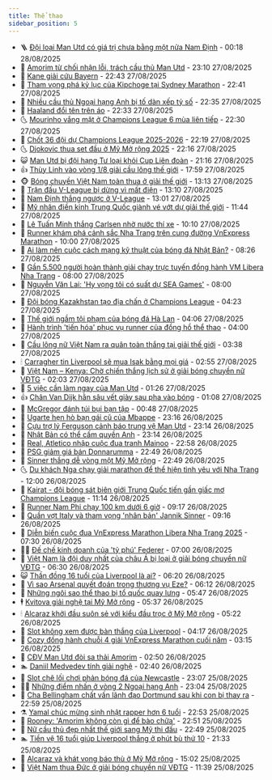 ```yaml
---
title: Thể thao
sidebar_position: 5
---
```


<!-- vnexpress-the-thao:START -->
- 🪜 [Đội loại Man Utd có giá trị chưa bằng một nửa Nam Định](https://vnexpress.net/doi-loai-man-utd-co-gia-tri-chua-bang-mot-nua-nam-dinh-4932392.html) - 00:18 28/08/2025
- 🦩 [Amorim từ chối nhận lỗi, trách cầu thủ Man Utd](https://vnexpress.net/amorim-tu-choi-nhan-loi-trach-cau-thu-man-utd-4932387.html) - 23:10 27/08/2025
- 🧰 [Kane giải cứu Bayern](https://vnexpress.net/kane-giai-cuu-bayern-4932388.html) - 22:43 27/08/2025
- 🤗 [Tham vọng phá kỷ lục của Kipchoge tại Sydney Marathon](https://vnexpress.net/tham-vong-pha-ky-luc-cua-kipchoge-tai-sydney-marathon-4932382.html) - 22:41 27/08/2025
- 🥳 [Nhiều cầu thủ Ngoại hạng Anh bị tố dàn xếp tỷ số](https://vnexpress.net/nhieu-cau-thu-ngoai-hang-anh-bi-to-dan-xep-ty-so-4932377.html) - 22:35 27/08/2025
- 🦣 [Haaland đổi tên trên áo](https://vnexpress.net/haaland-doi-ten-tren-ao-4932376.html) - 22:33 27/08/2025
- 🌜 [Mourinho vắng mặt ở Champions League 6 mùa liên tiếp](https://vnexpress.net/mourinho-vang-mat-o-champions-league-6-mua-lien-tiep-4932386.html) - 22:30 27/08/2025
- 🫶 [Chốt 36 đội dự Champions League 2025-2026](https://vnexpress.net/chot-36-doi-du-champions-league-2025-2026-4932384.html) - 22:19 27/08/2025
- 🌜 [Djokovic thua set đầu ở Mỹ Mở rộng 2025](https://vnexpress.net/djokovic-thua-set-dau-o-my-mo-rong-2025-4932385.html) - 22:16 27/08/2025
- 😺 [Man Utd bị đội hạng Tư loại khỏi Cup Liên đoàn](https://vnexpress.net/man-utd-bi-doi-hang-tu-loai-khoi-cup-lien-doan-4932380.html) - 21:16 27/08/2025
- 👍 [Thùy Linh vào vòng 1/8 giải cầu lông thế giới](https://vnexpress.net/thuy-linh-vao-vong-1-8-giai-cau-long-the-gioi-4932373.html) - 17:59 27/08/2025
- 🐵 [Bóng chuyền Việt Nam toàn thua ở giải thế giới](https://vnexpress.net/bong-chuyen-viet-nam-toan-thua-o-giai-the-gioi-4932340.html) - 13:13 27/08/2025
- 💫 [Trận đấu V-League bị dừng vì mất điện](https://vnexpress.net/tran-dau-v-league-bi-dung-vi-mat-dien-4932337.html) - 13:10 27/08/2025
- 🦆 [Nam Định thắng ngược ở V-League](https://vnexpress.net/nam-dinh-thang-nguoc-o-v-league-4932320.html) - 13:01 27/08/2025
- 🙉 [Mỹ nhân điền kinh Trung Quốc giành vé vớt dự giải thế giới](https://vnexpress.net/my-nhan-dien-kinh-trung-quoc-gianh-ve-vot-du-giai-the-gioi-4932234.html) - 11:44 27/08/2025
- 📝 [Lê Tuấn Minh thắng Carlsen nhờ nước thí xe](https://vnexpress.net/le-tuan-minh-thang-carlsen-nho-nuoc-thi-xe-4932274.html) - 10:10 27/08/2025
- 💯 [Runner khám phá cảnh sắc Nha Trang trên cung đường VnExpress Marathon](https://vnexpress.net/runner-kham-pha-canh-sac-nha-trang-tren-cung-duong-vnexpress-marathon-4931782.html) - 10:00 27/08/2025
- 🌈 [Ai làm nên cuộc cách mạng kỹ thuật của bóng đá Nhật Bản?](https://vnexpress.net/ai-lam-nen-cuoc-cach-mang-ky-thuat-cua-bong-da-nhat-ban-4932170.html) - 08:26 27/08/2025
- 🦩 [Gần 5.500 người hoàn thành giải chạy trực tuyến đồng hành VM Libera Nha Trang](https://vnexpress.net/gan-5-500-nguoi-hoan-thanh-giai-chay-truc-tuyen-dong-hanh-vm-libera-nha-trang-4931783.html) - 08:00 27/08/2025
- 🐲 [Nguyễn Văn Lai: &#39;Hy vọng tôi có suất dự SEA Games&#39;](https://vnexpress.net/nguyen-van-lai-hy-vong-toi-co-suat-du-sea-games-4931170.html) - 08:00 27/08/2025
- 🌁 [Đội bóng Kazakhstan tạo địa chấn ở Champions League](https://vnexpress.net/doi-bong-kazakhstan-tao-dia-chan-o-champions-league-4932090.html) - 04:23 27/08/2025
- 💯 [Thế giới ngầm tội phạm của bóng đá Hà Lan](https://vnexpress.net/the-gioi-ngam-toi-pham-cua-bong-da-ha-lan-4932027.html) - 04:06 27/08/2025
- 🌝 [Hành trình &#39;tiến hóa&#39; phục vụ runner của đồng hồ thể thao](https://vnexpress.net/hanh-trinh-tien-hoa-phuc-vu-runner-cua-dong-ho-the-thao-4928469.html) - 04:00 27/08/2025
- 🤖 [Cầu lông nữ Việt Nam ra quân toàn thắng tại giải thế giới](https://vnexpress.net/cau-long-nu-viet-nam-ra-quan-toan-thang-tai-giai-the-gioi-4932029.html) - 03:38 27/08/2025
- 🕯 [Carragher tin Liverpool sẽ mua Isak bằng mọi giá](https://vnexpress.net/carragher-tin-liverpool-se-mua-isak-bang-moi-gia-4931937.html) - 02:55 27/08/2025
- 🧰 [Việt Nam – Kenya: Chờ chiến thắng lịch sử ở giải bóng chuyền nữ VĐTG](https://vnexpress.net/viet-nam-kenya-cho-chien-thang-lich-su-o-giai-bong-chuyen-nu-vdtg-4931918.html) - 02:03 27/08/2025
- 🥳 [5 việc cần làm ngay của Man Utd](https://vnexpress.net/5-viec-can-lam-ngay-cua-man-utd-4931883.html) - 01:26 27/08/2025
- 👍 [Chân Van Dijk hằn sâu vết giày sau pha vào bóng](https://vnexpress.net/chan-van-dijk-han-sau-vet-giay-sau-pha-vao-bong-4931805.html) - 01:08 27/08/2025
- 💪 [McGregor đánh túi bụi bạn tập](https://vnexpress.net/mcgregor-danh-tui-bui-ban-tap-4931919.html) - 00:48 27/08/2025
- 👹 [Ugarte hẹn hò bạn gái cũ của Mbappe](https://vnexpress.net/ugarte-hen-ho-ban-gai-cu-cua-mbappe-4931916.html) - 23:16 26/08/2025
- 🧰 [Cựu trợ lý Ferguson cảnh báo trung vệ Man Utd](https://vnexpress.net/cuu-tro-ly-ferguson-canh-bao-trung-ve-man-utd-4931907.html) - 23:14 26/08/2025
- 🚀 [Nhật Bản có thể cấm quyền Anh](https://vnexpress.net/nhat-ban-co-the-cam-quyen-anh-4931908.html) - 23:14 26/08/2025
- 🎃 [Real, Atletico nhập cuộc đua tranh Mainoo](https://vnexpress.net/real-atletico-nhap-cuoc-dua-tranh-mainoo-4931912.html) - 22:58 26/08/2025
- 🧰 [PSG giảm giá bán Donnarumma](https://vnexpress.net/psg-giam-gia-ban-donnarumma-4931900.html) - 22:49 26/08/2025
- 👀 [Sinner thắng dễ vòng một Mỹ Mở rộng](https://vnexpress.net/sinner-thang-de-vong-mot-my-mo-rong-4931913.html) - 22:49 26/08/2025
- 🌜 [Du khách Nga chạy giải marathon để thể hiện tình yêu với Nha Trang](https://vnexpress.net/du-khach-nga-chay-giai-marathon-de-the-hien-tinh-yeu-voi-nha-trang-4929721.html) - 12:00 26/08/2025
- 🫶 [Kairat - đội bóng sát biên giới Trung Quốc tiến gần giấc mơ Champions League](https://vnexpress.net/kairat-doi-bong-sat-bien-gioi-trung-quoc-tien-gan-giac-mo-champions-league-4931766.html) - 11:14 26/08/2025
- 🦄 [Runner Nam Phi chạy 100 km dưới 6 giờ](https://vnexpress.net/runner-nam-phi-chay-100-km-duoi-6-gio-4931776.html) - 09:17 26/08/2025
- 🥳 [Quần vợt Italy và tham vọng &#39;nhân bản&#39; Jannik Sinner](https://vnexpress.net/quan-vot-italy-va-tham-vong-nhan-ban-jannik-sinner-4931762.html) - 09:16 26/08/2025
- 🐲 [Diễn biến cuộc đua VnExpress Marathon Libera Nha Trang 2025](https://vnexpress.net/dien-bien-cuoc-dua-vnexpress-marathon-libera-nha-trang-2025-4928956.html) - 07:30 26/08/2025
- 🧑‍🏫 [Đế chế kinh doanh của &#39;tỷ phú&#39; Federer](https://vnexpress.net/de-che-kinh-doanh-cua-ty-phu-federer-4931073.html) - 07:00 26/08/2025
- 🤔 [Việt Nam là đội duy nhất của châu Á bị loại ở giải bóng chuyền nữ VĐTG](https://vnexpress.net/viet-nam-la-doi-duy-nhat-cua-chau-a-bi-loai-o-giai-bong-chuyen-nu-vdtg-4931696.html) - 06:30 26/08/2025
- 😺 [Thần đồng 16 tuổi của Liverpool là ai?](https://vnexpress.net/than-dong-16-tuoi-cua-liverpool-la-ai-4931624.html) - 06:20 26/08/2025
- 💪 [Vì sao Arsenal quyết đoán trong thương vụ Eze?](https://vnexpress.net/vi-sao-arsenal-quyet-doan-trong-thuong-vu-eze-4931398.html) - 06:12 26/08/2025
- 💼 [Những ngôi sao thể thao bị tổ quốc quay lưng](https://vnexpress.net/nhung-ngoi-sao-the-thao-bi-to-quoc-quay-lung-4931174.html) - 05:47 26/08/2025
- 🕴 [Kvitova giải nghệ tại Mỹ Mở rộng](https://vnexpress.net/kvitova-giai-nghe-tai-my-mo-rong-4931642.html) - 05:37 26/08/2025
- 🕯 [Alcaraz khởi đầu suôn sẻ với kiểu đầu trọc ở Mỹ Mở rộng](https://vnexpress.net/alcaraz-khoi-dau-suon-se-voi-kieu-dau-troc-o-my-mo-rong-4931641.html) - 05:22 26/08/2025
- 📝 [Slot không xem được bàn thắng của Liverpool](https://vnexpress.net/slot-khong-xem-duoc-ban-thang-cua-liverpool-4931574.html) - 04:17 26/08/2025
- 🧐 [Cozy đồng hành chuỗi 4 giải VnExpress Marathon cuối năm](https://vnexpress.net/cozy-dong-hanh-chuoi-4-giai-vnexpress-marathon-cuoi-nam-4931487.html) - 03:15 26/08/2025
- 🙉 [CĐV Man Utd đòi sa thải Amorim](https://vnexpress.net/cdv-man-utd-doi-sa-thai-amorim-4931247.html) - 02:50 26/08/2025
- 🏊 [Daniil Medvedev tính giải nghệ](https://vnexpress.net/daniil-medvedev-tinh-giai-nghe-4931505.html) - 02:40 26/08/2025
- 🌊 [Slot chê lối chơi phản bóng đá của Newcastle](https://vnexpress.net/slot-che-loi-choi-phan-bong-da-cua-newcastle-4931439.html) - 23:07 25/08/2025
- 👨‍🏫 [Những điểm nhấn ở vòng 2 Ngoại hạng Anh](https://vnexpress.net/nhung-diem-nhan-o-vong-2-ngoai-hang-anh-4931394.html) - 23:04 25/08/2025
- 🥷 [Cha Bellingham chất vấn lãnh đạo Dortmund sau khi con bị thay ra](https://vnexpress.net/cha-bellingham-chat-van-lanh-dao-dortmund-sau-khi-con-bi-thay-ra-4931376.html) - 22:59 25/08/2025
- ⚗️ [Yamal chúc mừng sinh nhật rapper hơn 6 tuổi](https://vnexpress.net/yamal-chuc-mung-sinh-nhat-rapper-hon-6-tuoi-4931408.html) - 22:53 25/08/2025
- 🌮 [Rooney: &#39;Amorim không còn gì để bào chữa&#39;](https://vnexpress.net/rooney-amorim-khong-con-gi-de-bao-chua-4931434.html) - 22:51 25/08/2025
- 🤩 [Nữ cầu thủ đẹp nhất thế giới sang Mỹ thi đấu](https://vnexpress.net/nu-cau-thu-dep-nhat-the-gioi-sang-my-thi-dau-4931436.html) - 22:49 25/08/2025
- 🏊 [Tiền vệ 16 tuổi giúp Liverpool thắng ở phút bù thứ 10](https://vnexpress.net/tien-ve-16-tuoi-giup-liverpool-thang-o-phut-bu-thu-10-4931435.html) - 21:33 25/08/2025
- 🐎 [Alcaraz và khát vọng báo thù ở Mỹ Mở rộng](https://vnexpress.net/alcaraz-va-khat-vong-bao-thu-o-my-mo-rong-4931417.html) - 15:02 25/08/2025
- 💫 [Việt Nam thua Đức ở giải bóng chuyền nữ VĐTG](https://vnexpress.net/viet-nam-thua-duc-o-giai-bong-chuyen-nu-vdtg-4931389.html) - 11:39 25/08/2025<!-- vnexpress-the-thao:END -->
